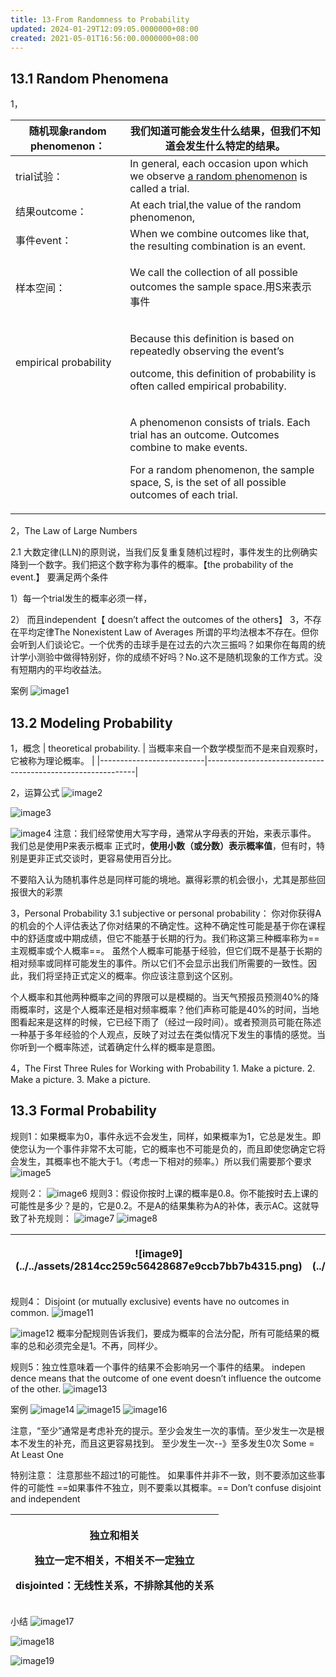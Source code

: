 ```yaml
---
title: 13-From Randomness to Probability
updated: 2024-01-29T12:09:05.0000000+08:00
created: 2021-05-01T16:56:00.0000000+08:00
---
```


## 13.1 Random Phenomena
1，
<table>
<colgroup>
<col style="width: 36%" />
<col style="width: 63%" />
</colgroup>
<thead>
<tr class="header">
<th>随机现象random phenomenon：</th>
<th>我们知道可能会发生什么结果，但我们不知道会发生什么特定的结果。</th>
</tr>
</thead>
<tbody>
<tr class="odd">
<td>trial试验：</td>
<td>In general, each occasion upon which we observe <u>a random phenomenon</u> is called a trial.</td>
</tr>
<tr class="even">
<td>结果outcome：</td>
<td>At each trial,the value of the random phenomenon,</td>
</tr>
<tr class="odd">
<td>事件event：</td>
<td>When we combine outcomes like that, the resulting combination is an event.</td>
</tr>
<tr class="even">
<td>样本空间：</td>
<td><p>We call the collection of all possible outcomes the sample space.用S来表示事件</p>
<p></p>
<p></p></td>
</tr>
<tr class="odd">
<td>empirical probability</td>
<td><p>Because this definition is based on repeatedly observing the event’s</p>
<p>outcome, this definition of probability is often called empirical probability.</p>
<p></p>
<p></p></td>
</tr>
<tr class="even">
<td></td>
<td><p>A phenomenon consists of trials. Each trial has an outcome. Outcomes combine to make events.</p>
<p>For a random phenomenon, the sample space, S, is the set of all possible outcomes of each trial.</p>
<p></p></td>
</tr>
</tbody>
</table>

2，The Law of Large Numbers

2.1 大数定律(LLN)的原则说，当我们反复重复随机过程时，事件发生的比例确实降到一个数字。我们把这个数字称为事件的概率。【the probability of the event.】
要满足两个条件

1）每一个trial发生的概率必须一样，

2） 而且independent【 doesn’t affect the outcomes of the others】
3，不存在平均定律The Nonexistent Law of Averages
所谓的平均法根本不存在。但你会听到人们谈论它。一个优秀的击球手是在过去的六次三振吗？如果你在每周的统计学小测验中做得特别好，你的成绩不好吗？No.这不是随机现象的工作方式。没有短期内的平均收益法。

案例
![image1](../../assets/4a649f9d94c3478b82ccfab2ad4a3848.png)

## 13.2 Modeling Probability
1，概念
| theoretical probability. | 当概率来自一个数学模型而不是来自观察时，它被称为理论概率。 |
|--------------------------|------------------------------------------------------------|

2，运算公式
![image2](../../assets/52e05ae49af94ac0a1786824253f5eb7.png)

![image3](../../assets/7285665be7524cda8f0e0daf593693e2.png)

![image4](../../assets/fda05b3d03654a9aac4727c291d710de.png)
注意：我们经常使用大写字母，通常从字母表的开始，来表示事件。
我们总是使用P来表示概率
正式时，**使用小数（或分数）表示概率值**，但有时，特别是更非正式交谈时，更容易使用百分比。

不要陷入认为随机事件总是同样可能的境地。赢得彩票的机会很小，尤其是那些回报很大的彩票

3，Personal Probability
3.1 subjective or personal probability：
你对你获得A的机会的个人评估表达了你对结果的不确定性。这种不确定性可能是基于你在课程中的舒适度或中期成绩，但它不能基于长期的行为。我们称这第三种概率称为==主观概率或个人概率==。
虽然个人概率可能基于经验，但它们既不是基于长期的相对频率或同样可能发生的事件。所以它们不会显示出我们所需要的一致性。因此，我们将坚持正式定义的概率。你应该注意到这个区别。

个人概率和其他两种概率之间的界限可以是模糊的。当天气预报员预测40%的降雨概率时，这是个人概率还是相对频率概率？他们声称可能是40%的时间，当地图看起来是这样的时候，它已经下雨了（经过一段时间）。或者预测员可能在陈述一种基于多年经验的个人观点，反映了对过去在类似情况下发生的事情的感觉。当你听到一个概率陈述，试着确定什么样的概率是意图。

4，The First Three Rules for Working with Probability
1\. Make a picture.
2\. Make a picture.
3\. Make a picture.

## 13.3 Formal Probability
规则1：如果概率为0，事件永远不会发生，同样，如果概率为1，它总是发生。即使您认为一个事件非常不太可能，它的概率也不可能是负的，而且即使您确定它将会发生，其概率也不能大于1。（考虑一下相对的频率。）所以我们需要那个要求
![image5](../../assets/6e51ac2dba99408eb82d5da55147d270.png)

规则·2：
![image6](../../assets/f44990004a1a4d86823e7099a9e5271c.png)
规则3：假设你按时上课的概率是0.8。你不能按时去上课的可能性是多少？是的，它是0.2。不是A的结果集称为A的补体，表示AC。这就导致了补充规则：
![image7](../../assets/23bf2040b27a4ce38d9a6726f41b3d93.png)
![image8](../../assets/b2d3d9390a81454e97eb35edb46325c1.png)

<table>
<colgroup>
<col style="width: 48%" />
<col style="width: 51%" />
</colgroup>
<thead>
<tr class="header">
<th><p>![image9](../../assets/2814cc259c56428687e9ccb7bb7b4315.png)</p>
<p></p></th>
<th><p>![image10](../../assets/5e5dcadf34b145558a0932a266b543ea.png)</p>
<p></p></th>
</tr>
</thead>
<tbody>
</tbody>
</table>

规则4：
Disjoint (or mutually exclusive) events have no outcomes in common.
![image11](../../assets/a3c970c14ce2466aad9e6acfa0119274.png)

![image12](../../assets/20012b0eecb74ae190d04e2385c56664.png)
概率分配规则告诉我们，要成为概率的合法分配，所有可能结果的概率的总和必须完全是1。不再，同样少。

规则5：独立性意味着一个事件的结果不会影响另一个事件的结果。
indepen dence means that the outcome of one event doesn’t influence the outcome of the
other.
![image13](../../assets/6b4de20449a7475990f85aad23b95261.png)

案例
![image14](../../assets/bfbe9a04c79342e68f6f77117e18f23d.png)
![image15](../../assets/a4c920afc1544682bba6686565cdcb68.png)
![image16](../../assets/8e0f23923ea64f9e9a4143dd280f9870.png)

注意，“至少”通常是考虑补充的提示。至少会发生一次的事情。至少发生一次是根本不发生的补充，而且这更容易找到。
至少发生一次--》至多发生0次
Some = At Least One

特别注意：
注意那些不超过1的可能性。
如果事件并非不一致，则不要添加这些事件的可能性
==如果事件不独立，则不要乘以其概率。==
Don’t confuse disjoint and independent
<table>
<colgroup>
<col style="width: 100%" />
</colgroup>
<thead>
<tr class="header">
<th><p>独立和相关</p>
<p>独立一定不相关，不相关不一定独立</p>
<p>disjointed：无线性关系，不排除其他的关系</p></th>
</tr>
</thead>
<tbody>
</tbody>
</table>

小结
![image17](../../assets/2e728b8efd9743bd9ce3f4517449ceff.png)

![image18](../../assets/2b380cadcca14473805621a7a4c358bc.png)

![image19](../../assets/7b967647a8ef4593b563cefd31c05020.png)

